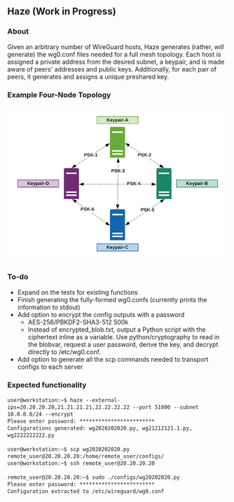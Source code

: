 ## Haze (Work in Progress)
### About
Given an arbitrary number of WireGuard hosts, Haze generates (rather, *will* generate) the wg0.conf files needed for a full mesh topology. Each host is assigned a private address from the desired subnet, a keypair, and is made aware of peers' addresses and public keys. Additionally, for each pair of peers, it generates and assigns a unique preshared key.

### Example Four-Node Topology
![Four-node topology](/resources/haze_1.png)

### To-do
- Expand on the tests for existing functions 
- Finish generating the fully-formed wg0.confs (currently prints the information to stdout)
- Add option to encrypt the config outputs with a password
    - AES-256/PBKDF2-SHA3-512 500k
    - Instead of encrypted_blob.txt, output a Python script with the ciphertext inline as a variable. Use python/cryptography to read in the blobvar, request a user password, derive the key, and decrypt directly to /etc/wg0.conf.
- Add option to generate all the scp commands needed to transport configs to each server

### Expected functionality
```
user@workstation:~$ haze --external-ips=20.20.20.20,21.21.21.21,22.22.22.22 --port 51000 --subnet 10.0.0.0/24 --encrypt
Please enter password: ************************
Configurations generated: wg2020202020.py, wg21212121.1.py, wg2222222222.py

user@workstation:~$ scp wg2020202020.py remote_user@20.20.20.20:/home/remote_user/configs/
user@workstation:~$ ssh remote_user@20.20.20.20

remote_user@20.20.20.20:~$ sudo ./configs/wg20202020.py
Please enter password: ************************
Configuration extracted to /etc/wireguard/wg0.conf
